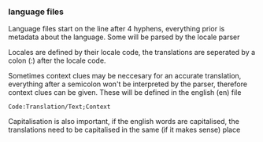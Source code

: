 

### language files

Language files start on the line after 4 hyphens, everything prior is metadata about the language. Some will be parsed by the locale parser

Locales are defined by their locale code, the translations are seperated by a colon (:) after the locale code.

Sometimes context clues may be neccesary for an accurate translation, everything after a semicolon won't be interpreted by the parser, therefore context clues can be given. These will be defined in the english (en) file

```Code:Translation/Text;Context```

Capitalisation is also important, if the english words are capitalised, the translations need to be capitalised in the same (if it makes sense) place

